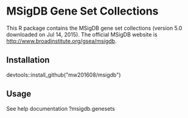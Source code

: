 # MSigDB Gene Set Collections

This R package contains the MSigDB gene set collections (version 5.0 downloaded on Jul 14, 2015). The official MSigDB website is http://www.broadinstitute.org/gsea/msigdb.

## Installation
devtools::install_github("mw201608/msigdb")

## Usage
See help documentation ?msigdb.genesets
